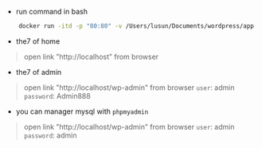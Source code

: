 - run command in bash
```bash
    docker run -itd -p "80:80" -v /Users/lusun/Documents/wordpress/app:/app -v /Users/lusun/Documents/wordpress/mysql:/var/lib/mysql --restart=always  chobits4/the7-wordpress
```
- the7 of home
> open link "http://localhost" from browser 
- the7 of admin
> open link "http://localhost/wp-admin" from browser
> `user`: admin
> `password`: Admin888
- you can manager mysql with `phpmyadmin`
> open link "http://localhost/wp-admin" from browser
> `user`: admin
> `password`: admin
